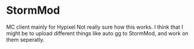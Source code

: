 # StormMod
MC client mainly for Hypixel
Not really sure how this works. I think that I might be to upload different things like auto gg to StormMod, and work on them seperatly.
